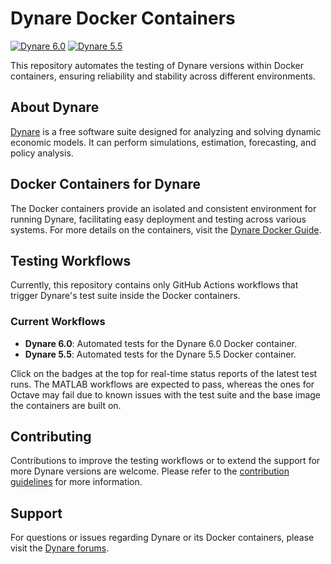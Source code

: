 # Dynare Docker Containers

[![Dynare 6.0](../../actions/workflows/dynare-6.0-matlab.yml/badge.svg)](../../actions/workflows/dynare-6.0-matlab.yml)
[![Dynare 5.5](../../actions/workflows/dynare-5.5-matlab.yml/badge.svg)](../../actions/workflows/dynare-5.5-matlab.yml)

This repository automates the testing of Dynare versions within Docker containers, ensuring reliability and stability across different environments.

## About Dynare

[Dynare](https://www.dynare.org) is a free software suite designed for analyzing and solving dynamic economic models. It can perform simulations, estimation, forecasting, and policy analysis.

## Docker Containers for Dynare

The Docker containers provide an isolated and consistent environment for running Dynare, facilitating easy deployment and testing across various systems. For more details on the containers, visit the [Dynare Docker Guide](https://git.dynare.org/Dynare/dynare/-/blob/master/scripts/docker/README.md).

## Testing Workflows

Currently, this repository contains only GitHub Actions workflows that trigger Dynare's test suite inside the Docker containers.

### Current Workflows

- **Dynare 6.0**: Automated tests for the Dynare 6.0 Docker container.
- **Dynare 5.5**: Automated tests for the Dynare 5.5 Docker container.

Click on the badges at the top for real-time status reports of the latest test runs. The MATLAB workflows are expected to pass, whereas the ones for Octave may fail due to known issues with the test suite and the base image the containers are built on.

## Contributing

Contributions to improve the testing workflows or to extend the support for more Dynare versions are welcome. Please refer to the [contribution guidelines](https://git.dynare.org/Dynare/dynare/-/blob/master/CONTRIBUTING.md) for more information.

## Support

For questions or issues regarding Dynare or its Docker containers, please visit the [Dynare forums](https://forum.dynare.org).
